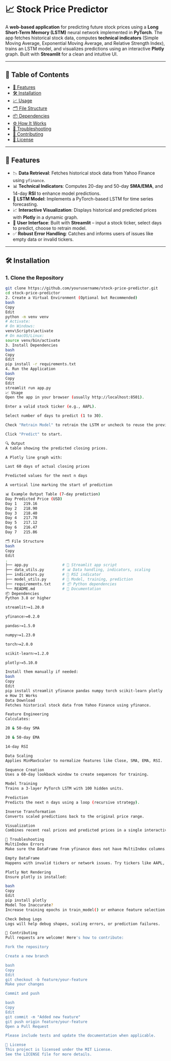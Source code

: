# 📈 Stock Price Predictor

A **web-based application** for predicting future stock prices using a **Long Short-Term Memory (LSTM)** neural network implemented in **PyTorch**. The app fetches historical stock data, computes **technical indicators** (Simple Moving Average, Exponential Moving Average, and Relative Strength Index), trains an LSTM model, and visualizes predictions using an interactive **Plotly** graph. Built with **Streamlit** for a clean and intuitive UI.

---

## 🧭 Table of Contents

- [🚀 Features](#-features)
- [🛠 Installation](#-installation)
- [📈 Usage](#-usage)
- [🗂 File Structure](#-file-structure)
- [📦 Dependencies](#-dependencies)
- [⚙️ How It Works](#️-how-it-works)
- [🐞 Troubleshooting](#-troubleshooting)
- [🤝 Contributing](#-contributing)
- [📄 License](#-license)

---

## 🚀 Features

- 📉 **Data Retrieval**: Fetches historical stock data from Yahoo Finance using `yfinance`.
- 📊 **Technical Indicators**: Computes 20-day and 50-day **SMA/EMA**, and 14-day **RSI** to enhance model predictions.
- 🧠 **LSTM Model**: Implements a PyTorch-based LSTM for time series forecasting.
- 📈 **Interactive Visualization**: Displays historical and predicted prices with **Plotly** in a dynamic graph.
- 🧪 **User Interface**: Built with **Streamlit** – input a stock ticker, select days to predict, choose to retrain model.
- ✅ **Robust Error Handling**: Catches and informs users of issues like empty data or invalid tickers.

---

## 🛠 Installation

### 1. **Clone the Repository**
```bash
git clone https://github.com/yourusername/stock-price-predictor.git
cd stock-price-predictor
2. Create a Virtual Environment (Optional but Recommended)
bash
Copy
Edit
python -m venv venv
# Activate:
# On Windows:
venv\Scripts\activate
# On macOS/Linux:
source venv/bin/activate
3. Install Dependencies
bash
Copy
Edit
pip install -r requirements.txt
4. Run the Application
bash
Copy
Edit
streamlit run app.py
📈 Usage
Open the app in your browser (usually http://localhost:8501).

Enter a valid stock ticker (e.g., AAPL).

Select number of days to predict (1 to 30).

Check "Retrain Model" to retrain the LSTM or uncheck to reuse the previous model (if caching is implemented).

Click "Predict" to start.

🔍 Output
A table showing the predicted closing prices.

A Plotly line graph with:

Last 60 days of actual closing prices

Predicted values for the next n days

A vertical line marking the start of prediction

📊 Example Output Table (7-day prediction)
Day	Predicted Price (USD)
Day 1	219.16
Day 2	218.90
Day 3	218.40
Day 4	217.78
Day 5	217.12
Day 6	216.47
Day 7	215.86

🗂 File Structure
bash
Copy
Edit
.
├── app.py               # 🚀 Streamlit app script
├── data_utils.py        # 📊 Data handling, indicators, scaling
├── indicators.py        # 🧮 RSI indicator
├── model_utils.py       # 🧠 Model, training, prediction
├── requirements.txt     # 📦 Python dependencies
└── README.md            # 📘 Documentation
📦 Dependencies
Python 3.8 or higher

streamlit>=1.20.0

yfinance>=0.2.0

pandas>=1.5.0

numpy>=1.23.0

torch>=2.0.0

scikit-learn>=1.2.0

plotly>=5.10.0

Install them manually if needed:
bash
Copy
Edit
pip install streamlit yfinance pandas numpy torch scikit-learn plotly
⚙️ How It Works
Data Download
Fetches historical stock data from Yahoo Finance using yfinance.

Feature Engineering
Calculates:

20 & 50-day SMA

20 & 50-day EMA

14-day RSI

Data Scaling
Applies MinMaxScaler to normalize features like Close, SMA, EMA, RSI.

Sequence Creation
Uses a 60-day lookback window to create sequences for training.

Model Training
Trains a 3-layer PyTorch LSTM with 100 hidden units.

Prediction
Predicts the next n days using a loop (recursive strategy).

Inverse Transformation
Converts scaled predictions back to the original price range.

Visualization
Combines recent real prices and predicted prices in a single interactive Plotly graph.

🐞 Troubleshooting
MultiIndex Errors
Make sure the DataFrame from yfinance does not have MultiIndex columns. Use .reset_index() if needed.

Empty DataFrame
Happens with invalid tickers or network issues. Try tickers like AAPL, GOOG, MSFT.

Plotly Not Rendering
Ensure plotly is installed:

bash
Copy
Edit
pip install plotly
Model Too Inaccurate?
Increase training epochs in train_model() or enhance feature selection.

Check Debug Logs
Logs will help debug shapes, scaling errors, or prediction failures.

🤝 Contributing
Pull requests are welcome! Here's how to contribute:

Fork the repository

Create a new branch

bash
Copy
Edit
git checkout -b feature/your-feature
Make your changes

Commit and push

bash
Copy
Edit
git commit -m "Added new feature"
git push origin feature/your-feature
Open a Pull Request

Please include tests and update the documentation when applicable.

📄 License
This project is licensed under the MIT License.
See the LICENSE file for more details.